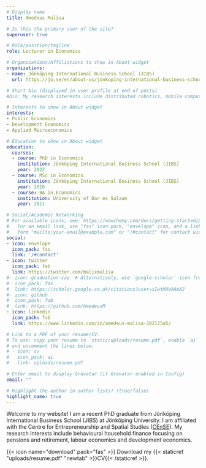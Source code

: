 ```yaml
---
# Display name
title: Amedeus Malisa

# Is this the primary user of the site?
superuser: true

# Role/position/tagline
role: Lecturer in Economics

# Organizations/Affiliations to show in About widget
organizations:
- name: Jönköping International Business School (JIBS)
  url: https://ju.se/en/about-us/jonkoping-international-business-school.html/

# Short bio (displayed in user profile at end of posts)
#bio: My research interests include distributed robotics, mobile computing and programmable matter.

# Interests to show in About widget
interests:
- Public Economics
- Development Economics
- Applied Microeconomics

# Education to show in About widget
education:
  courses:
  - course: PhD in Economics
    institution: Jönköping International Business School (JIBS)
    year: 2022
  - course: MSc in Economics
    institution: Jönköping International Business School (JIBS)
    year: 2016
  - course: BA in Economics
    institution: University of Dar es Salaam
    year: 2011

# Social/Academic Networking
# For available icons, see: https://wowchemy.com/docs/getting-started/page-builder/#icons
#   For an email link, use "fas" icon pack, "envelope" icon, and a link in the
#   form "mailto:your-email@example.com" or "/#contact" for contact widget.
social:
- icon: envelope
  icon_pack: fas
  link: '/#contact'
- icon: twitter
  icon_pack: fab
  link: https://twitter.com/malixmalisa
#- icon: graduation-cap  # Alternatively, use `google-scholar` icon from `ai` icon pack
#  icon_pack: fas
#  link: https://scholar.google.co.uk/citations?user=sIwtMXoAAAAJ
#- icon: github
#  icon_pack: fab
#  link: https://github.com/AmedeusM
- icon: linkedin
  icon_pack: fab
  link: https://www.linkedin.com/in/amedeus-malisa-182175a5/

# Link to a PDF of your resume/CV.
# To use: copy your resume to `static/uploads/resume.pdf`, enable `ai` icons in `params.toml`,
# and uncomment the lines below.
# - icon: cv
#   icon_pack: ai
#   link: uploads/resume.pdf

# Enter email to display Gravatar (if Gravatar enabled in Config)
email: ""

# Highlight the author in author lists? (true/false)
highlight_name: true
---
```


Welcome to my website! I am a recent PhD graduate from Jönköping International Business School (JIBS) at Jönköping University.
I am affiliated with the Centre for Entrepreneurship and Spatial Studies ([CEnSE](https://ju.se/center/cense.html)).
My research interests include behavioural household finance focusing on pensions and retirement, labour economics and development economics.


{{< icon name="download" pack="fas" >}} Download my {{< staticref "uploads/resume.pdf" "newtab" >}}CV{{< /staticref >}}.
